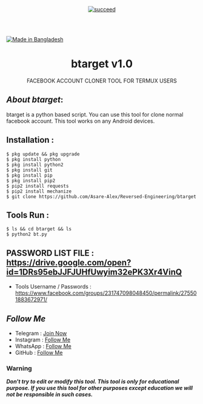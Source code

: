 <p align="center">
<a href="#"><img title="succeed" src="https://img.shields.io/badge/deobfuscating-succeed-green?colorB=%23017e40&style=for-the-badge"></a>
</p>
<br/><br/>

<p align="left">
<a href="#"><img title="Made in Bangladesh" src="https://img.shields.io/badge/MADE%20IN-BANGLADESH-green?colorA=%23ff0000&colorB=%23017e40&style=for-the-badge"></a>
</p>

<h1 align="center">btarget v1.0</h1>
<p align="center">      FACEBOOK ACCOUNT CLONER TOOL FOR TERMUX USERS</p>
 
## ***About btarget***:

btarget is a python based script. You can use this tool for clone normal facebook account. This tool works on any Android devices.

## Installation :
```
$ pkg update && pkg upgrade
$ pkg install python
$ pkg install python2
$ pkg install git
$ pkg install pip
$ pkg install pip2
$ pip2 install requests
$ pip2 install mechanize
$ git clone https://github.com/Asare-Alex/Reversed-Engineering/btarget
```

## Tools Run :
```
$ ls && cd btarget && ls
$ python2 bt.py
```

## PASSWORD LIST FILE : https://drive.google.com/open?id=1DRs95ebJJFJUHfUwyim32ePK3Xr4VinQ

* Tools Username / Passwords : https://www.facebook.com/groups/231747098048450/permalink/275501883672971/


## ***Follow Me***

* Telegram : [Join Now](https://t.me/thetechzon)
* Instagram : [Follow Me](https://www.instagram.com/_alexis_himself)
* WhatsApp : [Follow Me](https://wa.me/+233596566340)
* GitHub : [Follow Me](https://www.github.com/Asare-Alex)

### Warning

***Don't try to edit or modify this tool. This tool is only for educational purpose. If you use this tool for other purposes except education we will not be responsible in such cases.***
